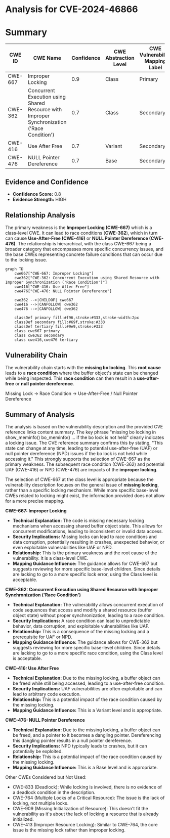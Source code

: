# Analysis for CVE-2024-46866

# Summary

| CWE ID | CWE Name | Confidence | CWE Abstraction Level | CWE Vulnerability Mapping Label | CWE-Vulnerability Mapping Notes |
|---|---|---|---|---|---|
| CWE-667 | Improper Locking | 0.9 | Class | Primary | Allowed-with-Review |
| CWE-362 | Concurrent Execution using Shared Resource with Improper Synchronization ('Race Condition') | 0.7 | Class | Secondary | Allowed-with-Review |
| CWE-416 | Use After Free | 0.7 | Variant | Secondary | Allowed |
| CWE-476 | NULL Pointer Dereference | 0.7 | Base | Secondary | Allowed |

## Evidence and Confidence

*   **Confidence Score:** 0.8
*   **Evidence Strength:** HIGH

## Relationship Analysis
The primary weakness is the **Improper Locking (CWE-667)** which is a class-level CWE. It can lead to race conditions (**CWE-362**), which in turn can cause **Use-After-Free (CWE-416)** or **NULL Pointer Dereference (CWE-476)**. The relationship is hierarchical, with the class CWE-667 being a broader category that encompasses more specific concurrency issues, and the base CWEs representing concrete failure conditions that can occur due to the locking issue.

```mermaid
graph TD
    cwe667["CWE-667: Improper Locking"]
    cwe362["CWE-362: Concurrent Execution using Shared Resource with Improper Synchronization ('Race Condition')"]
    cwe416["CWE-416: Use After Free"]
    cwe476["CWE-476: NULL Pointer Dereference"]
    
    cwe362 -->|CHILDOF| cwe667
    cwe416 -->|CANFOLLOW| cwe362
    cwe476 -->|CANFOLLOW| cwe362
    
    classDef primary fill:#f96,stroke:#333,stroke-width:2px
    classDef secondary fill:#69f,stroke:#333
    classDef tertiary fill:#9e9,stroke:#333
    class cwe667 primary
    class cwe362 secondary
    class cwe416,cwe476 tertiary
```

## Vulnerability Chain
The vulnerability chain starts with the **missing bo locking**. This **root cause** leads to a **race condition** where the buffer object's state can be changed while being inspected. This **race condition** can then result in a **use-after-free** or **null pointer dereference**.

Missing Lock -> Race Condition -> Use-After-Free / Null Pointer Dereference

## Summary of Analysis
The analysis is based on the vulnerability description and the provided CVE reference links content summary. The key phrase "missing bo locking in show_meminfo() bo_meminfo() ... if the bo lock is not held" clearly indicates a locking issue. The CVE reference summary confirms this by stating, "This state can change at any time, leading to potential use-after-free (UAF) or null pointer dereference (NPD) issues if the bo lock is not held while accessing it." This strongly supports the selection of CWE-667 as the primary weakness. The subsequent race condition (CWE-362) and potential UAF (CWE-416) or NPD (CWE-476) are impacts of the **improper locking**.

The selection of CWE-667 at the class level is appropriate because the vulnerability description focuses on the general issue of **missing locking**, rather than a specific locking mechanism. While more specific base-level CWEs related to locking might exist, the information provided does not allow for a more precise mapping.

**CWE-667: Improper Locking**
*   **Technical Explanation:** The code is missing necessary locking mechanisms when accessing shared buffer object state. This allows for concurrent modifications, leading to inconsistent or invalid data access.
*   **Security Implications:** Missing locks can lead to race conditions and data corruption, potentially resulting in crashes, unexpected behavior, or even exploitable vulnerabilities like UAF or NPD.
*   **Relationship:** This is the primary weakness and the root cause of the vulnerability. It is a class-level CWE.
*   **Mapping Guidance Influence:** The guidance allows for CWE-667 but suggests reviewing for more specific base-level children. Since details are lacking to go to a more specific lock error, using the Class level is acceptable.

**CWE-362: Concurrent Execution using Shared Resource with Improper Synchronization ('Race Condition')**
*   **Technical Explanation:** The vulnerability allows concurrent execution of code sequences that access and modify a shared resource (buffer object state) without proper synchronization, leading to a race condition.
*   **Security Implications:** A race condition can lead to unpredictable behavior, data corruption, and exploitable vulnerabilities like UAF.
*   **Relationship:** This is a consequence of the missing locking and a prerequisite for UAF or NPD.
*   **Mapping Guidance Influence:** The guidance allows for CWE-362 but suggests reviewing for more specific base-level children. Since details are lacking to go to a more specific race condition, using the Class level is acceptable.

**CWE-416: Use After Free**
*   **Technical Explanation:** Due to the missing locking, a buffer object can be freed while still being accessed, leading to a use-after-free condition.
*   **Security Implications:** UAF vulnerabilities are often exploitable and can lead to arbitrary code execution.
*   **Relationship:** This is a potential impact of the race condition caused by the missing locking.
*   **Mapping Guidance Influence:** This is a Variant level and is appropriate.

**CWE-476: NULL Pointer Dereference**
*   **Technical Explanation:** Due to the missing locking, a buffer object can be freed, and a pointer to it becomes a dangling pointer. Dereferencing this dangling pointer results in a null pointer dereference.
*   **Security Implications:** NPD typically leads to crashes, but it can potentially be exploited.
*   **Relationship:** This is a potential impact of the race condition caused by the missing locking.
*   **Mapping Guidance Influence:** This is a Base level and is appropriate.

Other CWEs Considered but Not Used:

*   CWE-833 (Deadlock): While locking is involved, there is no evidence of a deadlock condition in the description.
*   CWE-764 (Multiple Locks of a Critical Resource): The issue is the lack of locking, not multiple locks.
*   CWE-909 (Missing Initialization of Resource): This doesn't fit the vulnerability as it's about the lack of locking a resource that is already initialized.
*   CWE-413 (Improper Resource Locking): Similar to CWE-764, the core issue is the missing lock rather than improper locking.
